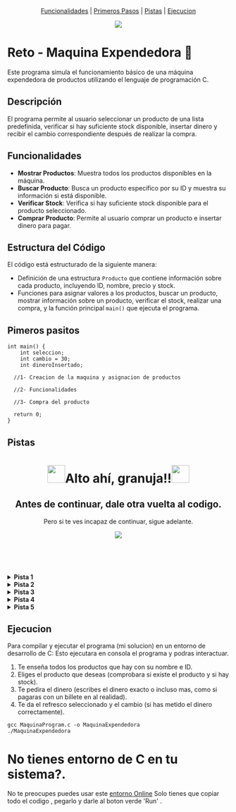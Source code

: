 <p align = "center">
  <a href= "#funcionalidades">Funcionalidades</a> |
  <a href= "#pimeros-pasitos">Primeros Pasos</a> |
  <a href= "#pistas">Pistas</a> |
  <a href= "#ejecucion">Ejecucion</a>
</p>

<div align="center">
  <img src="https://media.tenor.com/EVCicq5T6_UAAAAM/vending-machine-loop.gif">
</div>

# Reto - Maquina Expendedora 🛒
Este programa simula el funcionamiento básico de una máquina expendedora de productos utilizando el lenguaje de programación C.

## Descripción
El programa permite al usuario seleccionar un producto de una lista predefinida, verificar si hay suficiente stock disponible, insertar dinero y recibir el cambio correspondiente después de realizar la compra.

## Funcionalidades
- **Mostrar Productos**: Muestra todos los productos disponibles en la máquina.
- **Buscar Producto**: Busca un producto específico por su ID y muestra su información si está disponible.
- **Verificar Stock**: Verifica si hay suficiente stock disponible para el producto seleccionado.
- **Comprar Producto**: Permite al usuario comprar un producto e insertar dinero para pagar.

## Estructura del Código
El código está estructurado de la siguiente manera:

- Definición de una estructura `Producto` que contiene información sobre cada producto, incluyendo ID, nombre, precio y stock.
- Funciones para asignar valores a los productos, buscar un producto, mostrar información sobre un producto, verificar el stock, realizar una compra, y la función principal `main()` que ejecuta el programa.

## Pimeros pasitos
~~~
int main() {
    int seleccion;
    int cambio = 30;
    int dineroInsertado;

  //1- Creacion de la maquina y asignacion de productos

  //2- Funcionalidades

  //3- Compra del producto

  return 0;
}
~~~

## Pistas
<div align="center">
  <h1 style="border-bottom: none;"><img src="https://emojicdn.elk.sh/🚨" style="width: 40px">Alto ahí, granuja!!<img src="https://emojicdn.elk.sh/🚨" style="width: 40px"></h1>
  <h2>Antes de continuar, dale otra vuelta al codigo.</h2>
  <p>Pero si te ves incapaz de continuar, sigue adelante.</p>
  <img src="https://media0.giphy.com/media/v1.Y2lkPTc5MGI3NjExMDl6bHlnYXZycGdtNnd0NnZwY3A3eWM3amZqaWpjZHhhNXJ5N3dneCZlcD12MV9pbnRlcm5hbF9naWZfYnlfaWQmY3Q9Zw/zCpYQh5YVhdI1rVYpE/giphy.gif">
</div>

<br/><br/><br/>


<details><summary><b>Pista 1</b></summary><p>Como diria Jack el destripador "Vamos por partes"</p></details>

<details><summary><b>Pista 2</b></summary><p>Para crear los productos se usan las estructuras</p></details>

<details><summary><b>Pista 3</b></summary><p>Primero deberia buscar el producto (si este existe ...) comprobaremos el stock (si hay stock ...) y asi hasta que el cliente consiga su producto y su cambio de vuelta</p></details>

<details><summary><b>Pista 4</b></summary><p>Aqui te dejo un trocito de la solucion ...
~~~
// busca 1 producto, si lo encuentra lo devuelve
int buscarProducto(struct Producto *listaDeProductos, int productoSeleccionado, int totalProductos){
    int i = 0;
    while (i < totalProductos)
    {
        if (listaDeProductos[i].idProducto == productoSeleccionado){
            printf("Quieres %s \n", listaDeProductos[i].nombre);
            return productoSeleccionado;
        }
        i++;
    }
    printf("Producto no encontrado");
    return -1;
}
~~~
</p></details>

<details><summary><b>Pista 5</b></summary><p>Otro trocito de codigo (y el ultimo)
~~~
// comprobamos si hay stock del producto que estamos mirando
int stockDeProducto(struct Producto *listaDeProductos, int productoSeleccionado){
    if(listaDeProductos[productoSeleccionado].stock <= 0){
        printf("Producto agotado, por favor seleccione otro producto \n");
        return 0;
    }
    else{
        printf("Tenemos %d de este producto \n", listaDeProductos[productoSeleccionado].stock);
        return (listaDeProductos[productoSeleccionado].stock);
    }
}
~~~
</p></details>

## Ejecucion

Para compilar y ejecutar el programa (mi solucion) en un entorno de desarrollo de C:
Esto ejecutara en consola el programa y podras interactuar.
1. Te enseña todos los productos que hay con su nombre e ID.
2. Eliges el producto que deseas (comprobara si existe el producto y si hay stock).
3. Te pedira el dinero (escribes el dinero exacto o incluso mas, como si pagaras con un billete en al realidad).
4. Te da el refresco seleccionado y el cambio (si has metido el dinero correctamente).

~~~
gcc MaquinaProgram.c -o MaquinaExpendedora
./MaquinaExpendedora
~~~

# No tienes entorno de C en tu sistema?. 
No te preocupes puedes usar este [entorno Online](https://www.onlinegdb.com/online_c_compiler)
Solo tienes que copiar todo el codigo , pegarlo y darle al boton verde 'Run' .